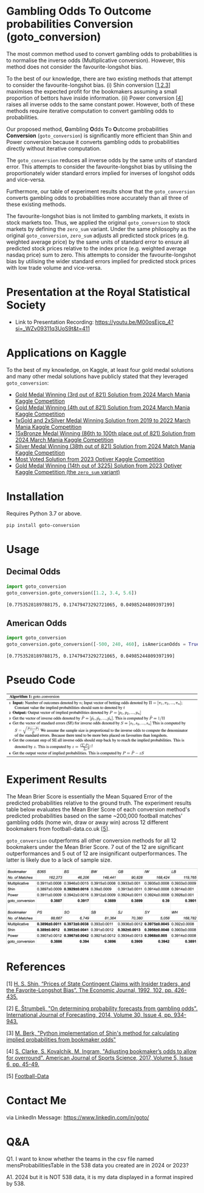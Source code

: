 # Gambling Odds To Outcome probabilities Conversion (goto_conversion)

The most common method used to convert gambling odds to probabilities is to normalise the inverse odds (Multiplicative conversion). However, this method does not consider the favourite-longshot bias. 

To the best of our knowledge, there are two existing methods that attempt to consider the favourite-longshot bias. (i) Shin conversion [[1](#1),[2](#2),[3](#3)] maximises the expected profit for the bookmakers assuming a small proportion of bettors have inside information. (ii) Power conversion [[4](#4)] raises all inverse odds to the same constant power. However, both of these methods require iterative computation to convert gambling odds to probabilities.

Our proposed method, **G**ambling **O**dds **T**o **O**utcome probabilities **Conversion** (`goto_conversion`) is significantly more efficient than Shin and Power conversion because it converts gambling odds to probabilities directly without iterative computation.

The `goto_conversion` reduces all inverse odds by the same units of standard error. This attempts to consider the favourite-longshot bias by utilising the proportionately wider standard errors implied for inverses of longshot odds and vice-versa.

Furthermore, our table of experiment results show that the `goto_conversion` converts gambling odds to probabilities more accurately than all three of these existing methods.

The favourite-longshot bias is not limited to gambling markets, it exists in stock markets too. Thus, we applied the original `goto_conversion` to stock markets by defining the `zero_sum` variant. Under the same philosophy as the original `goto_conversion`, `zero_sum` adjusts all predicted stock prices (e.g. weighted average price) by the same units of standard error to ensure all predicted stock prices relative to the index price (e.g. weighted average nasdaq price) sum to zero. This attempts to consider the favourite-longshot bias by utilising the wider standard errors implied for predicted stock prices with low trade volume and vice-versa.

# Presentation at the Royal Statistical Society

- Link to Presentation Recording: https://youtu.be/M00osEjcp_4?si=_WZv09311q3UoS9t&t=411

# Applications on Kaggle

To the best of my knowledge, on Kaggle, at least four gold medal solutions and many other medal solutions have publicly stated that they leveraged `goto_conversion`:
- [Gold Medal Winning (3rd out of 821) Solution from 2024 March Mania Kaggle Competition](https://www.kaggle.com/competitions/march-machine-learning-mania-2024/discussion/495101)
- [Gold Medal Winning (4th out of 821) Solution from 2024 March Mania Kaggle Competition](https://www.kaggle.com/competitions/march-machine-learning-mania-2024/discussion/494407)
- [1xGold and 2xSilver Medal Winning Solution from 2019 to 2022 March Mania Kaggle Competition](https://www.kaggle.com/code/kaito510/1xgold-2xsilvers-key-ingredient)
- [15xBronze Medal Winning (86th to 100th place out of 821) Solution from 2024 March Mania Kaggle Competition](https://www.kaggle.com/code/kaito510/updated-1xgold-2xsilvers-key-ingredient)
- [Silver Medal Winning (38th out of 821) Solution from 2024 Match Mania Kaggle Competition](https://www.kaggle.com/competitions/march-machine-learning-mania-2024/discussion/485888#2740879)
- [Most Voted Solution from 2023 Optiver Kaggle Competition](https://www.kaggle.com/code/ravi20076/optiver-baseline-models?scriptVersionId=152991375)
- [Gold Medal Winning (14th out of 3225) Solution from 2023 Optiver Kaggle Competition (the `zero_sum` variant)](https://www.kaggle.com/competitions/optiver-trading-at-the-close/discussion/462653)

# Installation

Requires Python 3.7 or above.

```
pip install goto-conversion
```

# Usage

## Decimal Odds

```python
import goto_conversion
goto_conversion.goto_conversion([1.2, 3.4, 5.6])
```

```
[0.7753528189788175, 0.17479473292721065, 0.04985244809397199]
```

## American Odds

```python
import goto_conversion
goto_conversion.goto_conversion([-500, 240, 460], isAmericanOdds = True)
```

```
[0.7753528189788175, 0.17479473292721065, 0.04985244809397199]
```

# Pseudo Code

![alt text](https://github.com/gotoConversion/goto_conversion/blob/main/PseudoCode.png?raw=true)

# Experiment Results

The Mean Brier Score is essentially the Mean Squared Error of the predicted probabilities relative to the ground truth. The experiment results table below evaluates the Mean Brier Score of each conversion method's predicted probabilities based on the same ~200,000 football matches' gambling odds (home win, draw or away win) across 12 different bookmakers from football-data.co.uk [[5](#5)].

`goto_conversion` outperforms all other conversion methods for all 12 bookmakers under the Mean Brier Score. 7 out of the 12 are significant outperformances and 5 out of 12 are insignificant outperformances. The latter is likely due to a lack of sample size.

![alt text](https://github.com/gotoConversion/goto_conversion/blob/main/FballExperiment.png?raw=true)

# References

<a id="1">[1]</a> 
[H. S. Shin, “Prices of State Contingent Claims with Insider
traders, and the Favorite-Longshot Bias”. The Economic
Journal, 1992, 102, pp. 426-435.](https://doi.org/10.2307/2234526)

<a id="2">[2]</a>
[E. Štrumbelj, "On determining probability forecasts from gambling odds".
International Journal of Forecasting, 2014, Volume 30, Issue 4,
pp. 934-943.](https://doi.org/10.1016/j.ijforecast.2014.02.008)

<a id="3">[3]</a>
[M. Berk, "Python implementation of Shin's method for calculating implied probabilities from bookmaker odds"](https://github.com/mberk/shin)

<a id="4">[4]</a>
[S. Clarke, S. Kovalchik, M. Ingram, "Adjusting bookmaker’s odds to allow for
overround". American Journal of Sports Science, 2017, Volume 5, Issue 6,
pp. 45-49.](https://doi.org/10.11648/j.ajss.20170506.12)

<a id="5">[5]</a>
[Football-Data](https://www.football-data.co.uk/)

# Contact Me

via LinkedIn Message: https://www.linkedin.com/in/goto/

# Q&A

Q1. I want to know whether the teams in the csv file named mensProbabilitiesTable in the 538 data you created are in 2024 or 2023?

A1. 2024 but it is NOT 538 data, it is my data displayed in a format inspired by 538.
